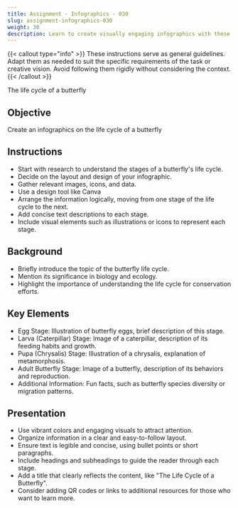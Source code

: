 ```yaml
---
title: Assignment - Infographics - 030
slug: assignment-infographics-030
weight: 30
description: Learn to create visually engaging infographics with these practical ICT assignments designed to enhance creativity, critical thinking, and digital communication skills. Perfect for mastering infographic tools and presenting complex ideas effectively.
---
```


{{< callout type="info" >}}
These instructions serve as general guidelines. Adapt them as needed to suit the specific requirements of the task or creative vision. Avoid following them rigidly without considering the context.
{{< /callout >}}


The life cycle of a butterfly

## Objective

Create an infographics on the life cycle of a butterfly

## Instructions

- Start with research to understand the stages of a butterfly's life cycle.
- Decide on the layout and design of your infographic.
- Gather relevant images, icons, and data.
- Use a design tool like Canva
- Arrange the information logically, moving from one stage of the life cycle to the next.
- Add concise text descriptions to each stage.
- Include visual elements such as illustrations or icons to represent each stage.

## Background

- Briefly introduce the topic of the butterfly life cycle.
- Mention its significance in biology and ecology.
- Highlight the importance of understanding the life cycle for conservation efforts.

## Key Elements

- Egg Stage: Illustration of butterfly eggs, brief description of this stage.
- Larva (Caterpillar) Stage: Image of a caterpillar, description of its feeding habits and growth.
- Pupa (Chrysalis) Stage: Illustration of a chrysalis, explanation of metamorphosis.
- Adult Butterfly Stage: Image of a butterfly, description of its behaviors and reproduction.
- Additional Information: Fun facts, such as butterfly species diversity or migration patterns.

## Presentation

- Use vibrant colors and engaging visuals to attract attention.
- Organize information in a clear and easy-to-follow layout.
- Ensure text is legible and concise, using bullet points or short paragraphs.
- Include headings and subheadings to guide the reader through each stage.
- Add a title that clearly reflects the content, like "The Life Cycle of a Butterfly".
- Consider adding QR codes or links to additional resources for those who want to learn more.


